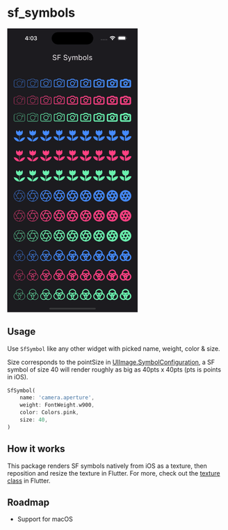 # sf_symbols

<img src='https://raw.githubusercontent.com/LastMonopoly/sf_symbols/master/screenshots/demo.png'  width=300>

## Usage

Use `SfSymbol` like any other widget with picked name, weight, color & size. 


Size corresponds to the pointSize in [UIImage.SymbolConfiguration](https://developer.apple.com/documentation/uikit/uiimage/symbolconfiguration/3294242-init), a SF symbol of size 40 will render roughly as big as 40pts x 40pts (pts is points in iOS).
```dart
SfSymbol(
    name: 'camera.aperture',
    weight: FontWeight.w900,
    color: Colors.pink,
    size: 40,
)
```

## How it works
This package renders SF symbols natively from iOS as a texture, then reposition and resize the texture in Flutter. For more, check out the [texture class](https://api.flutter.dev/flutter/widgets/Texture-class.html) in Flutter.

## Roadmap
- Support for macOS